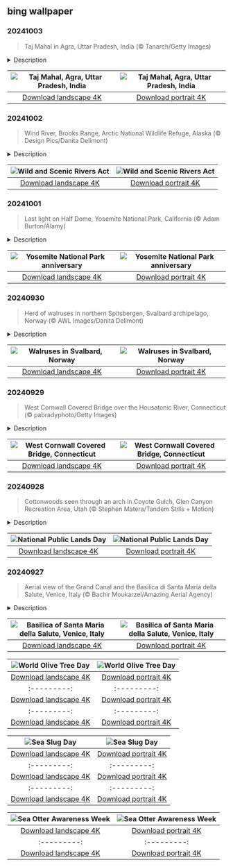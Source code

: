 ## bing wallpaper

### 20241003

> Taj Mahal in Agra, Uttar Pradesh, India (© Tanarch/Getty Images)

<details>
<summary>Description</summary>

> Let's explore the Taj Mahal, on the banks of the Yamuna River in Agra, Uttar Pradesh, India. This ivory-white marble mausoleum was commissioned in 1631 by Shah Jahan, the fifth Mughal emperor, to honor his late wife, Mumtaz Mahal. It is one of the New Seven Wonders of the World.
> 
> This tomb is the centerpiece of a sprawling 42-acre complex, which also includes a mosque, a guest house, and beautifully landscaped gardens surrounded by a grand wall. The tomb is flanked by giant arches and alcoves that merge Indo-Islamic and Mughal architectural styles. It's also an incredible architectural feat, with the outer dome reaching around 145 feet high and the inner one standing more 75 feet. Celebrated as a jewel of Muslim art and a global masterpiece, the Taj Mahal was named a UNESCO World Heritage Site in 1983.
> 
> 

</details>

| ![Taj Mahal, Agra, Uttar Pradesh, India](https://cn.bing.com/th?id=OHR.TajMahalReflection_EN-US5053333041_UHD.jpg&pid=hp&w=400&h=224&rs=1&c=4) | ![Taj Mahal, Agra, Uttar Pradesh, India](https://cn.bing.com/th?id=OHR.TajMahalReflection_EN-US5053333041_1080x1920.jpg&pid=hp&w=155&h=315&rs=1&c=4) |
|:---------:|:---------:|
| [Download landscape 4K](https://cn.bing.com/th?id=OHR.TajMahalReflection_EN-US5053333041_UHD.jpg) | [Download portrait 4K](https://cn.bing.com/th?id=OHR.TajMahalReflection_EN-US5053333041_1080x1920.jpg) |

### 20241002

> Wind River, Brooks Range, Arctic National Wildlife Refuge, Alaska (© Design Pics/Danita Delimont)

<details>
<summary>Description</summary>

> Ever wonder how some of our rivers stay unspoiled? It's thanks to the Wild and Scenic Rivers Act, which was signed into law on this day in 1968. This legislation created the National Wild and Scenic Rivers System which preserves rivers with exceptional natural, cultural, and recreational qualities.
> 
> The national rivers system oversees more than 13,000 miles of 228 rivers across 41 states, and Puerto Rico, a tiny fraction of the 3.5 million miles of US rivers. It categorizes rivers as wild, scenic, or recreational. The Wind River in northeastern Alaska, seen in today's image, is a wild river, isolated and undeveloped. This 85-mile river flows from the Philip Smith Mountains to the East Fork of the Chandalar River, winding through a valley filled with lakes and wetlands. Part of the Arctic National Wildlife Refuge, this river valley is a bustling habitat for Dall sheep, moose, caribou, and grizzly bears. In a changing world, it's comforting to know these rivers will remain unchanged.
> 
> 

</details>

| ![Wild and Scenic Rivers Act](https://cn.bing.com/th?id=OHR.WindRiverAlaska_EN-US4993335597_UHD.jpg&pid=hp&w=400&h=224&rs=1&c=4) | ![Wild and Scenic Rivers Act](https://cn.bing.com/th?id=OHR.WindRiverAlaska_EN-US4993335597_1080x1920.jpg&pid=hp&w=155&h=315&rs=1&c=4) |
|:---------:|:---------:|
| [Download landscape 4K](https://cn.bing.com/th?id=OHR.WindRiverAlaska_EN-US4993335597_UHD.jpg) | [Download portrait 4K](https://cn.bing.com/th?id=OHR.WindRiverAlaska_EN-US4993335597_1080x1920.jpg) |

### 20241001

> Last light on Half Dome, Yosemite National Park, California (© Adam Burton/Alamy)

<details>
<summary>Description</summary>

> There's a reason why famed American photographer Ansel Adams fell in love with Yosemite National Park: vistas like today's image of Half Dome. The park, in central California's Sierra Nevada range, has been a popular destination for artists, mountaineers, settlers, and nature lovers since the mid-1800s. To protect it from logging and overgrazing by cattle, Congress designated Yosemite a national park on this day in 1890. It's one of the most visited parks in the US, with more than 3 million visitors a year.
> 
> At almost 9,000 feet tall, Half Dome is only one of Yosemite's geological wonders. Other famous climbing destinations include El Capitan and Mount Lyell, which at 13,114 feet tall is the park's highest summit. Yosemite is also famous for its waterfalls and is home to giant sequoia trees, black bears, mountain lions, and endangered Sierra Nevada bighorn sheep.
> 
> 

</details>

| ![Yosemite National Park anniversary](https://cn.bing.com/th?id=OHR.HalfDomeYosemite_EN-US4890007214_UHD.jpg&pid=hp&w=400&h=224&rs=1&c=4) | ![Yosemite National Park anniversary](https://cn.bing.com/th?id=OHR.HalfDomeYosemite_EN-US4890007214_1080x1920.jpg&pid=hp&w=155&h=315&rs=1&c=4) |
|:---------:|:---------:|
| [Download landscape 4K](https://cn.bing.com/th?id=OHR.HalfDomeYosemite_EN-US4890007214_UHD.jpg) | [Download portrait 4K](https://cn.bing.com/th?id=OHR.HalfDomeYosemite_EN-US4890007214_1080x1920.jpg) |

### 20240930

> Herd of walruses in northern Spitsbergen, Svalbard archipelago, Norway (© AWL Images/Danita Delimont)

<details>
<summary>Description</summary>

> What's the perfect thing to do under the midnight sun? If you're a walrus, the answer might be taking a quick dip with your crew, chowing down on clams and mussels, and then sunbathing on a beach or ice floe. Welcome to Svalbard, an archipelago in the Arctic Ocean halfway between Norway and the North Pole. Our homepage stars were photographed in the waters off Spitsbergen, the largest of the archipelago's nine islands, where male and female herds are found year-round. Male walruses can reach almost 12 feet long and weigh more than 2,600 pounds. During mating season, they use this girth to fight among themselves for dominance over groups of females, called harems.
> 
> Whales, dolphins, arctic foxes, reindeer, and polar bears also frequent the archipelago. European whalers first visited Svalbard in 1611, and Norway and Russia still use the islands for coal production. Tourists come for months of summer days, the aurora borealis during polar night, or 'the blue hour' during February—when months of darkness are broken as the sun peeks above the horizon, flooding the landscape with magical blue light.
> 
> 

</details>

| ![Walruses in Svalbard, Norway](https://cn.bing.com/th?id=OHR.WalrusNorway_EN-US4658961878_UHD.jpg&pid=hp&w=400&h=224&rs=1&c=4) | ![Walruses in Svalbard, Norway](https://cn.bing.com/th?id=OHR.WalrusNorway_EN-US4658961878_1080x1920.jpg&pid=hp&w=155&h=315&rs=1&c=4) |
|:---------:|:---------:|
| [Download landscape 4K](https://cn.bing.com/th?id=OHR.WalrusNorway_EN-US4658961878_UHD.jpg) | [Download portrait 4K](https://cn.bing.com/th?id=OHR.WalrusNorway_EN-US4658961878_1080x1920.jpg) |

### 20240929

> West Cornwall Covered Bridge over the Housatonic River, Connecticut (© pabradyphoto/Getty Images)

<details>
<summary>Description</summary>

> Covered bridges like West Cornwall Covered Bridge, pictured in today's image, were designed with roofs and siding to protect their wooden structures from weathering, greatly increasing their durability. While many were built in the 19th century, few have survived to the present day, and the ones that have are often preserved for their historical and visual significance.
> 
> The West Cornwall bridge in Cornwall, Connecticut, is a historic wooden lattice truss bridge that spans the Housatonic River. Constructed in 1864 using the central pier from an earlier bridge, it's one of only three remaining roofed bridges in Connecticut. Modified about 50 years ago, it was recognized as a national historic building in 1975 and still supports traffic today. The bridge has appeared in films and postcards, embodying the classic image of a New England village.
> 
> 

</details>

| ![West Cornwall Covered Bridge, Connecticut](https://cn.bing.com/th?id=OHR.ConnecticutBridge_EN-US4557226937_UHD.jpg&pid=hp&w=400&h=224&rs=1&c=4) | ![West Cornwall Covered Bridge, Connecticut](https://cn.bing.com/th?id=OHR.ConnecticutBridge_EN-US4557226937_1080x1920.jpg&pid=hp&w=155&h=315&rs=1&c=4) |
|:---------:|:---------:|
| [Download landscape 4K](https://cn.bing.com/th?id=OHR.ConnecticutBridge_EN-US4557226937_UHD.jpg) | [Download portrait 4K](https://cn.bing.com/th?id=OHR.ConnecticutBridge_EN-US4557226937_1080x1920.jpg) |

### 20240928

> Cottonwoods seen through an arch in Coyote Gulch, Glen Canyon Recreation Area, Utah (© Stephen Matera/Tandem Stills + Motion)

<details>
<summary>Description</summary>

> National Public Lands Day takes place every fourth Saturday of September. Today is all about preserving public lands, which can be anything from national parks to urban green spaces. On this day, entry fees to many federal lands are waived, and those who participate in conservation activities like cleanups or restoring historic structures receive free entry coupons for future visits to these locations. This day has grown substantially since it began in 1994. Its first celebration was started by three national agencies and drew 700 volunteers. By 2010, the number of volunteers had increased to 170,000, spreading across more than 2,000 sites.
> 
> Framed by a natural arch in Coyote Gulch, Utah, vibrant golden cottonwood trees stand out against the colorful rock formations of Escalante canyon country. Coyote Gulch is a well-known backpacking destination offering towering vertical canyon walls, narrow slot canyons, domes, arches, and natural bridges to visitors. The upper reaches of the gulch lie within the Grand Staircase–Escalante National Monument, while today's image showcases its lower sections in the Glen Canyon National Recreation Area (GCNRA). Established in 1972 and managed by the National Park Service, GCNRA is a conservation area that balances recreation and preservation. Unlike national parks that focus primarily on natural preservation, GCNRA offers a variety of facilities, including four public campgrounds, two small airports, and several houseboat rental services, making it a popular destination for visitors.
> 
> 

</details>

| ![National Public Lands Day](https://cn.bing.com/th?id=OHR.CoyoteGulch_EN-US1769933001_UHD.jpg&pid=hp&w=400&h=224&rs=1&c=4) | ![National Public Lands Day](https://cn.bing.com/th?id=OHR.CoyoteGulch_EN-US1769933001_1080x1920.jpg&pid=hp&w=155&h=315&rs=1&c=4) |
|:---------:|:---------:|
| [Download landscape 4K](https://cn.bing.com/th?id=OHR.CoyoteGulch_EN-US1769933001_UHD.jpg) | [Download portrait 4K](https://cn.bing.com/th?id=OHR.CoyoteGulch_EN-US1769933001_1080x1920.jpg) |

### 20240927

> Aerial view of the Grand Canal and the Basilica di Santa Maria della Salute, Venice, Italy (© Bachir Moukarzel/Amazing Aerial Agency)

<details>
<summary>Description</summary>

> The Santa Maria della Salute church in Venice is steeped in history. As a plague devastated the city in 1630, its leader, Doge Nicolò Contarini, vowed to build a majestic church dedicated to the Virgin Mary if the city was spared. In 1631 the epidemic ended, and construction began. The church, built in the Baroque style, was completed around 50 years later, a lifelong project for architect Baldassare Longhena.
> 
> Built at the entrance to the Grand Canal, its dome dominates the Venice skyline. Each November, Venice commemorates the church's significance during the Festa della Madonna della Salute, a cultural celebration that includes festive processions and offering of candles in gratitude for deliverance from the plague.
> 
> 

</details>

| ![Basilica of Santa Maria della Salute, Venice, Italy](https://cn.bing.com/th?id=OHR.VeniceAerial_EN-US4386837118_UHD.jpg&pid=hp&w=400&h=224&rs=1&c=4) | ![Basilica of Santa Maria della Salute, Venice, Italy](https://cn.bing.com/th?id=OHR.VeniceAerial_EN-US4386837118_1080x1920.jpg&pid=hp&w=155&h=315&rs=1&c=4) |
|:---------:|:---------:|
| [Download landscape 4K](https://cn.bing.com/th?id=OHR.VeniceAerial_EN-US4386837118_UHD.jpg) | [Download portrait 4K](https://cn.bing.com/th?id=OHR.VeniceAerial_EN-US4386837118_1080x1920.jpg) |://cn.bing.com/th?id=OHR.LittleToucanet_EN-US4236893251_1080x1920.jpg) || [Download portrait 4K](https://cn.bing.com/th?id=OHR.SkaftafellWaterfall_EN-US3934499773_1080x1920.jpg) |://cn.bing.com/th?id=OHR.Cecropia_EN-US9602789937_UHD.jpg) | [Download portrait 4K](https://cn.bing.com/th?id=OHR.Cecropia_EN-US9602789937_1080x1920.jpg) |though olive trees do not grow very tall, usually no more than 30 feet, they live a very long time. One of the oldest known trees in the world, in Portugal, is believed to be 3,350 years old. Many live for millennia, their trunks growing thick and gnarled, and their branches bearing fruit century after century. As civilizations rise and fall around them, these hardy trees remain resilient and steadfast.
> 
> 

</details>

| ![World Olive Tree Day](https://cn.bing.com/th?id=OHR.OliveTreeDay_EN-US9460125670_UHD.jpg&pid=hp&w=400&h=224&rs=1&c=4) | ![World Olive Tree Day](https://cn.bing.com/th?id=OHR.OliveTreeDay_EN-US9460125670_1080x1920.jpg&pid=hp&w=155&h=315&rs=1&c=4) |
|:---------:|:---------:|
| [Download landscape 4K](https://cn.bing.com/th?id=OHR.OliveTreeDay_EN-US9460125670_UHD.jpg) | [Download portrait 4K](https://cn.bing.com/th?id=OHR.OliveTreeDay_EN-US9460125670_1080x1920.jpg) |pid=hp&w=155&h=315&rs=1&c=4) |
|:---------:|:---------:|
| [Download landscape 4K](https://cn.bing.com/th?id=OHR.MonksMound_EN-US9323884241_UHD.jpg) | [Download portrait 4K](https://cn.bing.com/th?id=OHR.MonksMound_EN-US9323884241_1080x1920.jpg) |](https://cn.bing.com/th?id=OHR.Calacas_EN-US6430903741_UHD.jpg) | [Download portrait 4K](https://cn.bing.com/th?id=OHR.Calacas_EN-US6430903741_1080x1920.jpg) |.com/th?id=OHR.SealRiver_EN-US6267835630_1080x1920.jpg&pid=hp&w=155&h=315&rs=1&c=4) |
|:---------:|:---------:|
| [Download landscape 4K](https://cn.bing.com/th?id=OHR.SealRiver_EN-US6267835630_UHD.jpg) | [Download portrait 4K](https://cn.bing.com/th?id=OHR.SealRiver_EN-US6267835630_1080x1920.jpg) |e a more fitting name. Someone call Terry.
> 
> 

</details>

| ![Sea Slug Day](https://cn.bing.com/th?id=OHR.SeaAngel_EN-US5531672696_UHD.jpg&pid=hp&w=400&h=224&rs=1&c=4) | ![Sea Slug Day](https://cn.bing.com/th?id=OHR.SeaAngel_EN-US5531672696_1080x1920.jpg&pid=hp&w=155&h=315&rs=1&c=4) |
|:---------:|:---------:|
| [Download landscape 4K](https://cn.bing.com/th?id=OHR.SeaAngel_EN-US5531672696_UHD.jpg) | [Download portrait 4K](https://cn.bing.com/th?id=OHR.SeaAngel_EN-US5531672696_1080x1920.jpg) |OHR.DarkSkyAcadia_EN-US6966527964_1080x1920.jpg) |.bing.com/th?id=OHR.GoldenJellyfish_EN-US6743816471_1080x1920.jpg&pid=hp&w=155&h=315&rs=1&c=4) |
|:---------:|:---------:|
| [Download landscape 4K](https://cn.bing.com/th?id=OHR.GoldenJellyfish_EN-US6743816471_UHD.jpg) | [Download portrait 4K](https://cn.bing.com/th?id=OHR.GoldenJellyfish_EN-US6743816471_1080x1920.jpg) |ng.com/th?id=OHR.LastDollarRoad_EN-US7923638318_UHD.jpg&pid=hp&w=400&h=224&rs=1&c=4) | ![First day of autumn](https://cn.bing.com/th?id=OHR.LastDollarRoad_EN-US7923638318_1080x1920.jpg&pid=hp&w=155&h=315&rs=1&c=4) |
|:---------:|:---------:|
| [Download landscape 4K](https://cn.bing.com/th?id=OHR.LastDollarRoad_EN-US7923638318_UHD.jpg) | [Download portrait 4K](https://cn.bing.com/th?id=OHR.LastDollarRoad_EN-US7923638318_1080x1920.jpg) |ppers who hunted otters to near extinction before they were protected by law. Although sea otter populations have rebounded, they are still considered endangered. Otters live along the Pacific Coast of North America, from California up to Alaska. Although they can walk on land, they almost never find the need or desire to, even when it's nap time. When they're ready for a snooze, they'll raft up, wrap themselves in a strand of kelp to keep them from drifting away, and recline on the world's biggest waterbed.

</details>

| ![Sea Otter Awareness Week](https://cn.bing.com/th?id=OHR.SitkaOtters_EN-US7714053956_UHD.jpg&pid=hp&w=400&h=224&rs=1&c=4) | ![Sea Otter Awareness Week](https://cn.bing.com/th?id=OHR.SitkaOtters_EN-US7714053956_1080x1920.jpg&pid=hp&w=155&h=315&rs=1&c=4) |
|:---------:|:---------:|
| [Download landscape 4K](https://cn.bing.com/th?id=OHR.SitkaOtters_EN-US7714053956_UHD.jpg) | [Download portrait 4K](https://cn.bing.com/th?id=OHR.SitkaOtters_EN-US7714053956_1080x1920.jpg) |oo_EN-US7569665443_UHD.jpg&pid=hp&w=400&h=224&rs=1&c=4) | ![World Bamboo Day](https://cn.bing.com/th?id=OHR.ArashiyamaBamboo_EN-US7569665443_1080x1920.jpg&pid=hp&w=155&h=315&rs=1&c=4) |
|:---------:|:---------:|
| [Download landscape 4K](https://cn.bing.com/th?id=OHR.ArashiyamaBamboo_EN-US7569665443_UHD.jpg) | [Download portrait 4K](https://cn.bing.com/th?id=OHR.ArashiyamaBamboo_EN-US7569665443_1080x1920.jpg) |